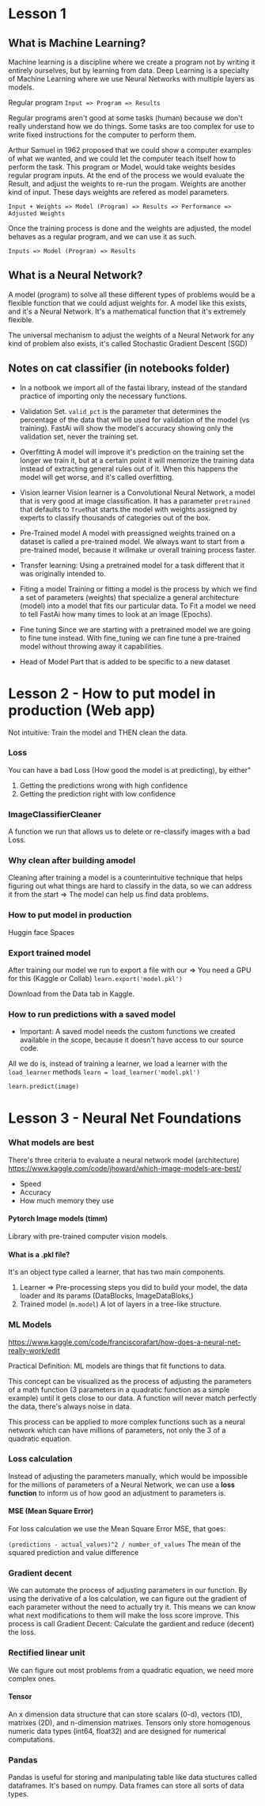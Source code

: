 # Lesson 1

## What is Machine Learning?

Machine learning is a discipline where we create a program not by writing it entirely ourselves, but by learning from data.
Deep Learning is a specialty of Machine Learning where we use Neural Networks with multiple layers as models.

Regular program
`Input => Program => Results`

Regular programs aren't good at some tasks (human) because we don't really understand how we do things. Some tasks are too complex for use to write fixed instructions for the computer to perform them.

Arthur Samuel in 1962 proposed that we could show a computer examples of what we wanted, and we could let the computer teach itself how to perform the task.
This program or Model, would take weights besides regular program inputs. At the end of the process we would evaluate the Result, and adjust the weights to re-run the progam. Weights are another kind of input. These days weights are refered as model parameters.

`Input + Weights => Model (Program) => Results => Performance => Adjusted Weights`

Once the training process is done and the weights are adjusted, the model behaves as a regular program, and we can use it as such.

`Inputs => Model (Program) => Results`

## What is a Neural Network?
A model (program) to solve all these different types of problems would be a flexible function that we could adjust weights for. 
A model like this exists, and it's a Neural Network.
It's a mathematical function that it's extremely flexible.

The universal mechanism to adjust the weights of a Neural Network for any kind of problem also exists, it's called Stochastic Gradient Descent (SGD)

## Notes on cat classifier (in notebooks folder)
- In a notbook we import all of the fastai library, instead of the standard practice of importing only the necessary functions.
- Validation Set.
`valid_pct` is the parameter that determines the percentage of the data that will be used for validation of the model (vs training). FastAi will show the model's accuracy showing only the validation set, never the training set.

- Overfitting
A model will improve it's prediction on the training set the longer we train it, but at a certain point it will memorize the training data instead of extracting general rules out of it. When this happens the model will get worse, and it's called overfitting.

- Vision learner
Vision learner is a Convolutional Neural Network, a model that is very good at image classification. It has a parameter `pretrained` that defaults to `True`that starts the model with weights assigned by experts to classify thousands of categories out of the box.

- Pre-Trained model
A model with preassigned weights trained on a dataset is called a pre-trained model. We always want to start from a pre-trained model, because it willmake ur overall training process faster.

- Transfer learning: 
Using a pretrained model for a task different that it was originally intended to.

- Fiting a model
Training or fitting a model is the process by which we find a set of parameters (weights) that specialize a general architecture (model) into a model that fits our particular data. To Fit a model we need to tell FastAi how many times to look at an image (Epochs). 

- Fine tuning
Since we are starting with a pretrained model we are going to fine tune instead.
With fine_tuning we can fine tune a pre-trained model without throwing away it capabilities.

- Head of Model
Part that is added to be specific to a new dataset

# Lesson 2 - How to put model in production (Web app)

Not intuitive: Train the model and THEN clean the data.


### Loss
You can have a bad Loss (How good the model is at predicting), by either"
1. Getting the predictions wrong with high confidence
2. Getting the prediction right with low confidence

### ImageClassifierCleaner
A function we run that allows us to delete or re-classify images with a bad Loss.

### Why clean after building amodel
Cleaning after training a model is a counterintuitive technique that helps figuring out what things are hard to classify in the data, so we can address it from the start => The model can help us find data problems.

### How to put model in production
Huggin face Spaces

### Export trained model
After training our model we run to export a file with our  => You need a GPU for this (Kaggle or Collab)
`learn.export('model.pkl')`

Download from the Data tab in Kaggle.

### How to run predictions with a saved model
* Important: A saved model needs the custom functions we created available in the scope, because it doesn't have access to our source code.

All we do is, instead of training a learner, we load a learner with the `load_learner` methods
`learn = load_learner('model.pkl')`

`learn.predict(image)`

# Lesson 3 - Neural Net Foundations

### What models are best
There's three criteria to evaluate a neural network model (architecture)
https://www.kaggle.com/code/jhoward/which-image-models-are-best/

- Speed
- Accuracy
- How much memory they use

#### Pytorch Image models (timm)
Library with pre-trained computer vision models.

#### What is a .pkl file?
It's an object type called a learner, that has two main components.
1. Learner => Pre-processing steps you did to build your model, the data loader and its params (DataBlocks, ImageDataBloks,)
2. Trained model (`m.model`)
    A lot of layers in a tree-like structure.

### ML Models
https://www.kaggle.com/code/franciscorafart/how-does-a-neural-net-really-work/edit

Practical Definition: ML models are things that fit functions to data.

This concept can be visualized as the process of adjusting the parameters of a math function (3 parameters in a quadratic function as a simple example) until it gets close to our data. A function will never match perfectly the data, there's always noise in data. 

This process can be applied to more complex functions such as a neural network which can have millions of parameters, not only the 3 of a quadratic equation.

### Loss calculation
Instead of adjusting the parameters manually, which would be impossible for the millions of parameters of a Neural Network, we can use a **loss function** to inform us of how good an adjustment to parameters is.

#### MSE (Mean Square Error)
For loss calculation we use the Mean Square Error MSE, that goes:
 
`(predictions - actual_values)^2 / number_of_values` The mean of the squared prediction and value difference

### Gradient decent
We can automate the process of adjusting parameters in our function. By using the derivative of a los calculation, we can figure out the gradient of each parameter without the need to actually try it. This means we can know what next modifications to them will make the loss score improve. This process is call Gradient Decent: Calculate the gardient and reduce (decent) the loss.

### Rectified linear unit
We can figure out most problems from a quadratic equation, we need more complex ones.

#### Tensor
An x dimension data structure that can store scalars (0-d), vectors (1D), matrixes (2D), and n-dimension matrixes. Tensors only store homogenous numeric data types (int64, float32) and are designed for numerical computations.

### Pandas
Pandas is useful for storing and manipulating table like data stuctures called dataframes. It's based on numpy. Data frames can store all sorts of data types.



